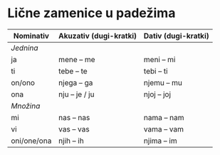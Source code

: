 # Lične zamenice u padežima

| Nominativ   | Akuzativ (dugi-kratki) | Dativ (dugi-kratki) |
| ----------- | ---------------------- | ------------------- |
| *Jednina*   |                        |                     |
| ja          | mene – me              | meni – mi           |
| ti          | tebe – te              | tebi – ti           |
| on/ono      | njega – ga             | njemu – mu          |
| ona         | nju – je / ju          | njoj – joj          |
| *Množina*   |                        |                     |
| mi          | nas – nas              | nama – nam          |
| vi          | vas – vas              | vama – vam          |
| oni/one/ona | njih – ih              | njima – im          |
